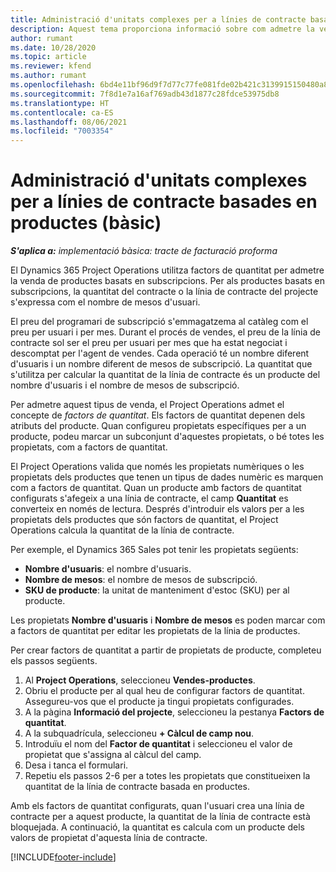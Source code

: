 ```yaml
---
title: Administració d'unitats complexes per a línies de contracte basades en productes (bàsic)
description: Aquest tema proporciona informació sobre com admetre la venda de productes basats en subscripcions.
author: rumant
ms.date: 10/28/2020
ms.topic: article
ms.reviewer: kfend
ms.author: rumant
ms.openlocfilehash: 6bd4e11bf96d9f7d77c77fe081fde02b421c3139915150480a8d1a4d812887f6
ms.sourcegitcommit: 7f8d1e7a16af769adb43d1877c28fdce53975db8
ms.translationtype: HT
ms.contentlocale: ca-ES
ms.lasthandoff: 08/06/2021
ms.locfileid: "7003354"
---
```

# <a name="manage-complex-units-for-product-based-contract-lines---lite"></a>Administració d'unitats complexes per a línies de contracte basades en productes (bàsic)

_**S'aplica a:** implementació bàsica: tracte de facturació proforma_

El Dynamics 365 Project Operations utilitza factors de quantitat per admetre la venda de productes basats en subscripcions. Per als productes basats en subscripcions, la quantitat del contracte o la línia de contracte del projecte s'expressa com el nombre de mesos d'usuari.

El preu del programari de subscripció s'emmagatzema al catàleg com el preu per usuari i per mes. Durant el procés de vendes, el preu de la línia de contracte sol ser el preu per usuari per mes que ha estat negociat i descomptat per l'agent de vendes. Cada operació té un nombre diferent d'usuaris i un nombre diferent de mesos de subscripció. La quantitat que s'utilitza per calcular la quantitat de la línia de contracte és un producte del nombre d'usuaris i el nombre de mesos de subscripció.

Per admetre aquest tipus de venda, el Project Operations admet el concepte de *factors de quantitat*. Els factors de quantitat depenen dels atributs del producte. Quan configureu propietats específiques per a un producte, podeu marcar un subconjunt d'aquestes propietats, o bé totes les propietats, com a factors de quantitat.

El Project Operations valida que només les propietats numèriques o les propietats dels productes que tenen un tipus de dades numèric es marquen com a factors de quantitat. Quan un producte amb factors de quantitat configurats s'afegeix a una línia de contracte, el camp **Quantitat** es converteix en només de lectura. Després d'introduir els valors per a les propietats dels productes que són factors de quantitat, el Project Operations calcula la quantitat de la línia de contracte.

Per exemple, el Dynamics 365 Sales pot tenir les propietats següents:

- **Nombre d'usuaris**: el nombre d'usuaris.
- **Nombre de mesos**: el nombre de mesos de subscripció.
- **SKU de producte**: la unitat de manteniment d'estoc (SKU) per al producte.

Les propietats **Nombre d'usuaris** i **Nombre de mesos** es poden marcar com a factors de quantitat per editar les propietats de la línia de productes.

Per crear factors de quantitat a partir de propietats de producte, completeu els passos següents.

1. Al **Project Operations**, seleccioneu **Vendes-productes**.
2. Obriu el producte per al qual heu de configurar factors de quantitat. Assegureu-vos que el producte ja tingui propietats configurades.
3. A la pàgina **Informació del projecte**, seleccioneu la pestanya **Factors de quantitat**.
4. A la subquadrícula, seleccioneu **+ Càlcul de camp nou**.
5. Introduïu el nom del **Factor de quantitat** i seleccioneu el valor de propietat que s'assigna al càlcul del camp.
6. Desa i tanca el formulari.
7. Repetiu els passos 2-6 per a totes les propietats que constitueixen la quantitat de la línia de contracte basada en productes.

Amb els factors de quantitat configurats, quan l'usuari crea una línia de contracte per a aquest producte, la quantitat de la línia de contracte està bloquejada. A continuació, la quantitat es calcula com un producte dels valors de propietat d'aquesta línia de contracte.


[!INCLUDE[footer-include](../../includes/footer-banner.md)]